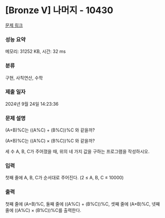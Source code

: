 # [Bronze V] 나머지 - 10430 

[문제 링크](https://www.acmicpc.net/problem/10430) 

### 성능 요약

메모리: 31252 KB, 시간: 32 ms

### 분류

구현, 사칙연산, 수학

### 제출 일자

2024년 9월 24일 14:23:36

### 문제 설명

<p>(A+B)%C는 ((A%C) + (B%C))%C 와 같을까?</p>

<p>(A×B)%C는 ((A%C) × (B%C))%C 와 같을까?</p>

<p>세 수 A, B, C가 주어졌을 때, 위의 네 가지 값을 구하는 프로그램을 작성하시오.</p>

### 입력 

 <p>첫째 줄에 A, B, C가 순서대로 주어진다. (2 ≤ A, B, C ≤ 10000)</p>

### 출력 

 <p>첫째 줄에 (A+B)%C, 둘째 줄에 ((A%C) + (B%C))%C, 셋째 줄에 (A×B)%C, 넷째 줄에 ((A%C) × (B%C))%C를 출력한다.</p>

